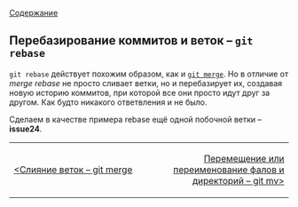 [Содержание](./readme.md)

## Перебазирование коммитов и веток – `git rebase`

`git rebase` действует похожим образом, как и [`git merge`](./merge.md). Но в отличие от *merge* *rebase* не просто сливает ветки, но и перебазирует их, создавая новую историю коммитов, при которой все они просто идут друг за другом. Как будто никакого ответвления и не было.

Сделаем в качестве примера rebase ещё одной побочной ветки – **issue24**.



<table width="100%">
<td width="50%">

[<Слияние веток – git merge](./merge.md)

</td>
<td style="text-align:right">

[Перемещение или переименование фалов и директорий – git mv>](./mv.md)

</td>
</table>